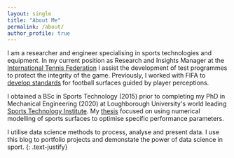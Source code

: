 ```yaml
---
layout: single
title: "About Me"
permalink: /about/
author_profile: true
---
```



I am a researcher and engineer specialising in sports technologies and equipment. In my current position 
as Research and Insights Manager at the [International Tennis Federation](https://www.itftennis.com/en/about-us/tennis-tech/innovation/) I assist the development of test 
programmes to protect the integrity of the game. Previously, I worked with FIFA to [develop standards](https://www.lboro.ac.uk/news-events/news/2022/june/loughborough-collaborates-with-fifa/) for football surfaces guided by player perceptions. 

I obtained a BSc in Sports Technology (2015) prior to completing my PhD in Mechanical Engineering (2020) at Loughborough University's world leading [Sports Technology Institute](https://www.lboro.ac.uk/research/sti). My [thesis](https://repository.lboro.ac.uk/articles/thesis/Numerical_modelling_of_3G_artificial_turf_under_vertical_loading/11892084?file=21811026) focused on using numerical modelling of sports surfaces to optimise specific performance parameters.  

I utilise data science methods to process, analyse and present data. 
I use this blog to portfolio projects and demonstate the power of data science in sport. 
{: .text-justify}
